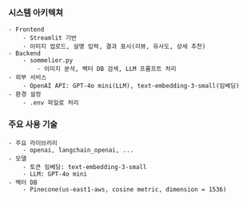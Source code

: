 ### 시스템 아키텍쳐
    - Frontend
        - Streamlit 기반
        - 이미지 업로드, 설명 입력, 결과 표시(리뷰, 유사도, 상세 추천)
    - Backend
        - sommelier.py
            - 이미지 분석, 벡터 DB 검색, LLM 프롬프트 처리
    - 외부 서비스
        - OpenAI API: GPT-4o mini(LLM), text-embedding-3-small(임베딩)
    - 환경 설정
        - .env 파일로 처리
### 주요 사용 기술
    - 주요 라이브러리
        - openai, langchain_openai, ...
    - 모델
        - 토큰 임베딩: text-embedding-3-small
        - LLM: GPT-4o mini
    - 벡터 DB
        - Pinecone(us-east1-aws, cosine metric, dimension = 1536)
